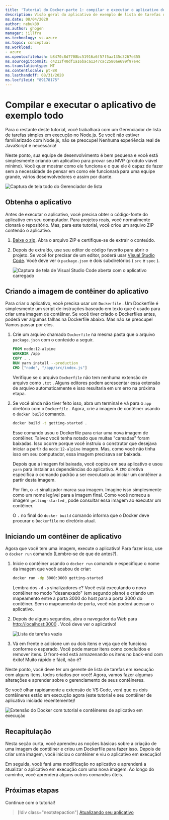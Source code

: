 ```yaml
---
title: 'Tutorial do Docker-parte 1: compilar e executar o aplicativo de exemplo de lista de tarefas'
description: Visão geral do aplicativo de exemplo de lista de tarefas que é executado no Node.js.
ms.date: 08/04/2020
author: nebuk89
ms.author: ghogen
manager: jillfra
ms.technology: vs-azure
ms.topic: conceptual
ms.workload:
- azure
ms.openlocfilehash: b8470c8d7708bc51916a6f57f5aa135c3267e355
ms.sourcegitcommit: c4212f40df1a16baca1247cac2580ae699f97e4c
ms.translationtype: MT
ms.contentlocale: pt-BR
ms.lasthandoff: 08/31/2020
ms.locfileid: "89178175"
---
```

# <a name="build-and-run-the-todo-sample-app"></a>Compilar e executar o aplicativo de exemplo todo

Para o restante deste tutorial, você trabalhará com um Gerenciador de lista de tarefas simples em execução no Node.js. Se você não estiver familiarizado com Node.js, não se preocupe! Nenhuma experiência real de JavaScript é necessária!

Neste ponto, sua equipe de desenvolvimento é bem pequena e você está simplesmente criando um aplicativo para provar seu MVP (produto viável mínimo). Você quer mostrar como ele funciona e o que ele é capaz de fazer sem a necessidade de pensar em como ele funcionará para uma equipe grande, vários desenvolvedores e assim por diante.

![Captura de tela todo do Gerenciador de lista](media/todo-list-sample.png)

## <a name="get-the-app"></a>Obtenha o aplicativo

Antes de executar o aplicativo, você precisa obter o código-fonte do aplicativo em seu computador. Para projetos reais, você normalmente clonará o repositório. Mas, para este tutorial, você criou um arquivo ZIP contendo o aplicativo.

1. [Baixe o zip](/assets/app.zip). Abra o arquivo ZIP e certifique-se de extrair o conteúdo.

1. Depois de extraído, use seu editor de código favorito para abrir o projeto. Se você for precisar de um editor, poderá usar [Visual Studio Code](https://code.visualstudio.com/). Você deve ver o `package.json` e dois subdiretórios ( `src` e `spec` ).

    ![Captura de tela de Visual Studio Code aberta com o aplicativo carregado](media/ide-screenshot.png)

## <a name="building-the-apps-container-image"></a>Criando a imagem de contêiner do aplicativo

Para criar o aplicativo, você precisa usar um `Dockerfile` . Um Dockerfile é simplesmente um script de instruções baseado em texto que é usado para criar uma imagem de contêiner. Se você tiver criado o Dockerfiles antes, poderá ver algumas falhas na Dockerfile abaixo. Mas não se preocupe! Vamos passar por eles.

1. Crie um arquivo chamado `Dockerfile` na mesma pasta que o arquivo `package.json` com o conteúdo a seguir.

    ```dockerfile
    FROM node:12-alpine
    WORKDIR /app
    COPY . .
    RUN yarn install --production
    CMD ["node", "/app/src/index.js"]
    ```

    Verifique se o arquivo `Dockerfile` não tem nenhuma extensão de arquivo como `.txt` . Alguns editores podem acrescentar essa extensão de arquivo automaticamente e isso resultaria em um erro na próxima etapa.

1. Se você ainda não tiver feito isso, abra um terminal e vá para o `app` diretório com o `Dockerfile` . Agora, crie a imagem de contêiner usando o `docker build` comando.

    ```bash
    docker build -t getting-started .
    ```

    Esse comando usou o Dockerfile para criar uma nova imagem de contêiner. Talvez você tenha notado que muitas "camadas" foram baixadas. Isso ocorre porque você instruiu o construtor que desejava iniciar a partir da `node:12-alpine` imagem. Mas, como você não tinha isso em seu computador, essa imagem precisava ser baixada.

    Depois que a imagem foi baixada, você copiou em seu aplicativo e usou `yarn` para instalar as dependências do aplicativo. A `CMD` diretiva especifica o comando padrão a ser executado ao iniciar um contêiner a partir desta imagem.

    Por fim, o `-t` sinalizador marca sua imagem. Imagine isso simplesmente como um nome legível para a imagem final. Como você nomeou a imagem `getting-started` , pode consultar essa imagem ao executar um contêiner.

    O `.` no final do `docker build` comando informa que o Docker deve procurar o `Dockerfile` no diretório atual.

## <a name="starting-an-app-container"></a>Iniciando um contêiner de aplicativo

Agora que você tem uma imagem, execute o aplicativo! Para fazer isso, use o `docker run` comando (Lembre-se de que de antes?).

1. Inicie o contêiner usando o `docker run` comando e especifique o nome da imagem que você acabou de criar:

    ```bash
    docker run -dp 3000:3000 getting-started
    ```

    Lembra dos `-d` `-p` sinalizadores e? Você está executando o novo contêiner no modo "desanexado" (em segundo plano) e criando um mapeamento entre a porta 3000 do host para a porta 3000 do contêiner. Sem o mapeamento de porta, você não poderá acessar o aplicativo.

1. Depois de alguns segundos, abra o navegador da Web para [http://localhost:3000](http://localhost:3000) .
    Você deve ver o aplicativo!

    ![Lista de tarefas vazia](media/todo-list-empty.png)

1. Vá em frente e adicione um ou dois itens e veja que ele funciona conforme o esperado. Você pode marcar itens como concluídos e remover itens. O front-end está armazenando os itens no back-end com êxito! Muito rápido e fácil, não é?

Neste ponto, você deve ter um gerente de lista de tarefas em execução com alguns itens, todos criados por você! Agora, vamos fazer algumas alterações e aprender sobre o gerenciamento de seus contêineres.

Se você olhar rapidamente a extensão de VS Code, verá que os dois contêineres estão em execução agora (este tutorial e seu contêiner de aplicativo iniciado recentemente)!

![Extensão do Docker com tutorial e contêineres de aplicativo em execução](media/vs-two-containers.png)

## <a name="recap"></a>Recapitulação

Nesta seção curta, você aprendeu as noções básicas sobre a criação de uma imagem de contêiner e criou um Dockerfile para fazer isso. Depois de criar uma imagem, você iniciou o contêiner e viu o aplicativo em execução!

Em seguida, você fará uma modificação no aplicativo e aprenderá a atualizar o aplicativo em execução com uma nova imagem. Ao longo do caminho, você aprenderá alguns outros comandos úteis.

## <a name="next-steps"></a>Próximas etapas

Continue com o tutorial!

> [!div class="nextstepaction"]
> [Atualizando seu aplicativo](update-your-app.md)